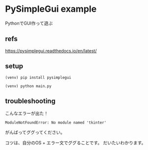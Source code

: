 # PySimpleGui example

PythonでGUI作って遊ぶ


## refs

https://pysimplegui.readthedocs.io/en/latest/

## setup

```shell
(venv) pip install pysimplegui
```

```shell
(venv) python main.py
```

## troubleshooting

こんなエラーが出た！
```shell
ModuleNotFoundError: No module named 'tkinter'
```

がんばってググってください。

コツは、自分のOS + エラー文でググることです。
だいたいわかります。
